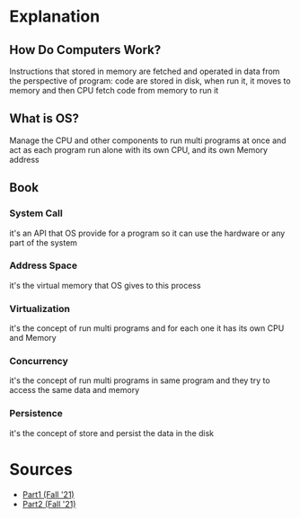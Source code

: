# Explanation 
## How Do Computers Work?
Instructions that stored in memory are fetched and operated in data
from the perspective of program:
code are stored in disk, when run it, it moves to memory and then CPU fetch code from memory to run it 
## What is OS?
Manage the CPU and other components to run multi programs at once and act as each program run alone with its own CPU, and its own Memory address 
## Book
### System Call
it's an API that OS provide for a program so it can use the hardware or any part of the system
### Address Space
it's the virtual memory that OS gives to this process 
### Virtualization 
it's the concept of run multi programs and for each one it has its own CPU and Memory 
### Concurrency 
it's the concept of run multi programs in same program and they try to access the same data and memory
### Persistence
it's the concept of store and persist the data in the disk
# Sources
- [Part1 (Fall '21)](https://youtu.be/ld2an9qDgFI?si=V9grRt76ob2NEHS4) 
- [Part2 (Fall '21)](https://youtu.be/u5Tn-PX8rvE?si=KK-ttU5Wgn2fF9pN) 